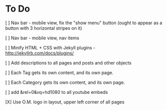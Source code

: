 # To Do

[ ] Nav bar - mobile view, fix the "show menu" button (ought to appear as a button with 3 horizontal stripes on it)

[ ] Nav bar - mobile view, nav items

[ ] Minify HTML + CSS with Jekyll plugins - http://jekyllrb.com/docs/plugins/

[ ] Add descriptions to all pages and posts and other objects

[ ] Each Tag gets its own content, and its own page.

[ ] Each Category gets its own content, and its own page.

[ ] add &rel=0&vq=hd1080 to all youtube embeds

[X] Use O.M. logo in layout, upper left corner of all pages